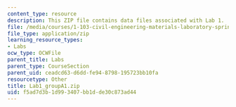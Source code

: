 ```yaml
---
content_type: resource
description: This ZIP file contains data files associated with Lab 1.
file: /media/courses/1-103-civil-engineering-materials-laboratory-spring-2004/f5ad7d3b1d993407bb1dde30c873ad44_Lab1_groupA1.zip
file_type: application/zip
learning_resource_types:
- Labs
ocw_type: OCWFile
parent_title: Labs
parent_type: CourseSection
parent_uid: ceadcd63-d6dd-fe94-8798-195723bb10fa
resourcetype: Other
title: Lab1_groupA1.zip
uid: f5ad7d3b-1d99-3407-bb1d-de30c873ad44
---
```

